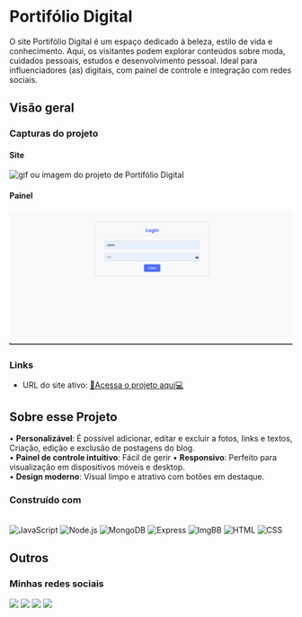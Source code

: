 # Portifólio Digital

O site Portifólio Digital é um espaço dedicado à beleza, estilo de vida e conhecimento. Aqui, os visitantes podem explorar conteúdos sobre moda, cuidados pessoais, estudos e desenvolvimento pessoal. Ideal para influenciadores (as) digitais, com painel de controle e integração com redes sociais.

## Visão geral

### Capturas do projeto
#### Site
<img src="/portifolio-digital-front.gif" alt="gif ou imagem do projeto de Portifólio Digital">

#### Painel
<img src="/portifolio-digital-painel.gif" alt="gif ou imagem do projeto de Portifólio Digital">

### Links

* URL do site ativo: [🛜Acessa o projeto aqui💻](https://demo-portfolio-digital.vercel.app/)

## Sobre esse Projeto

• <strong>Personalizável</strong>: É possível adicionar, editar e excluir a fotos, links e textos, Criação, edição e exclusão de postagens do blog.<br>
• <strong>Painel de controle intuitivo</strong>: Fácil de gerir
• <strong>Responsivo</strong>: Perfeito para visualização em dispositivos móveis e desktop.<br>
• <strong>Design moderno</strong>: Visual limpo e atrativo com botões em destaque.

### Construído com

<div style="display: inline_block"><br>
<img title="JavaScript" align="center" height="40" width="40" src="https://skillicons.dev/icons?i=javascript" alt="JavaScript">
<img title="Node.js" align="center" height="40" width="40" src="https://skillicons.dev/icons?i=nodejs" alt="Node.js">
<img title="MongoDB" align="center" height="40" width="40" src="https://skillicons.dev/icons?i=mongodb" alt="MongoDB">
<img title="Express" align="center" height="40" width="40" src="https://skillicons.dev/icons?i=express" alt="Express">
<img title="ImgBB" align="center" height="40" width="40" src="https://pipedream.com/s.v0/app_1M0hkk/logo/orig" alt="ImgBB">
<img title="HTML" align="center" height="40" width="40" src="https://skillicons.dev/icons?i=html" alt="HTML">
<img title="CSS" align="center" height="40" width="40" src="https://skillicons.dev/icons?i=css" alt="CSS">
</div>

## Outros

### Minhas redes sociais

<div> 
   <a href="https://instagram.com/tales.s7" target="_blank"><img src="https://img.shields.io/badge/-Instagram-%23E4405F?style=for-the-badge&logo=instagram&logoColor=white"></a>
   <a href="https://www.linkedin.com/in/tales-santos7" target="_blank"><img src="https://img.shields.io/badge/-LinkedIn-%230077B5?style=for-the-badge&logo=linkedin&logoColor=white"></a>
   <a href="mailto:tales.js07@gmail.com"><img src="https://img.shields.io/badge/-Gmail-%23333?style=for-the-badge&logo=gmail&logoColor=white"></a>
   <a href="https://talessantos-mu.vercel.app/" target="_blank"><img src="https://img.shields.io/badge/-Portf%C3%B3lio-Ffa500?style=for-the-badge&logo=portfolio&logoColor=white"></a>
</div>
